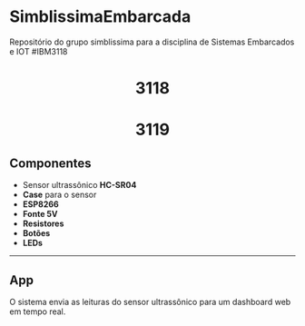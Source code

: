 # SimblissimaEmbarcada

Repositório do grupo simblissima para a disciplina de Sistemas Embarcados e IOT #IBM3118

<h1 align="center">3118</h1>
<h1 align="center">3119</h1>

## Componentes


- Sensor ultrassônico **HC-SR04**
- **Case** para o sensor
- **ESP8266**
- **Fonte 5V**
- **Resistores**
- **Botões**
- **LEDs**

---

## App

O sistema envia as leituras do sensor ultrassônico para um dashboard web em tempo real.
